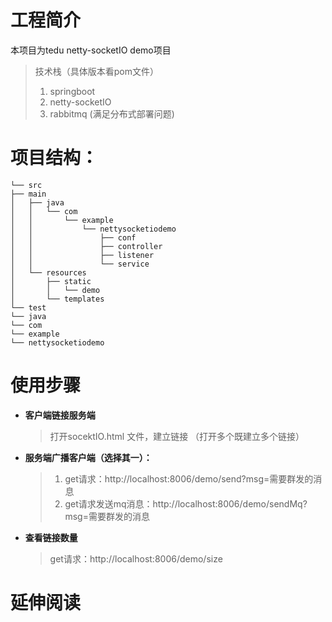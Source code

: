 # 工程简介
本项目为tedu netty-socketIO demo项目
> 技术栈（具体版本看pom文件）
>1. springboot
>2. netty-socketIO
>3. rabbitmq (满足分布式部署问题)


# 项目结构：
```
└── src
├── main
│   ├── java
│   │   └── com
│   │       └── example
│   │           └── nettysocketiodemo
│   │               ├── conf
│   │               ├── controller
│   │               ├── listener
│   │               └── service
│   └── resources
│       ├── static
│       │   └── demo
│       └── templates
└── test
└── java
└── com
└── example
└── nettysocketiodemo
```

# 使用步骤

- **客户端链接服务端**
  > 打开socektIO.html 文件，建立链接 （打开多个既建立多个链接）
- **服务端广播客户端（选择其一）：**
  > 1. get请求：http://localhost:8006/demo/send?msg=需要群发的消息
  > 2. get请求发送mq消息：http://localhost:8006/demo/sendMq?msg=需要群发的消息
- **查看链接数量**
  > get请求：http://localhost:8006/demo/size



# 延伸阅读

